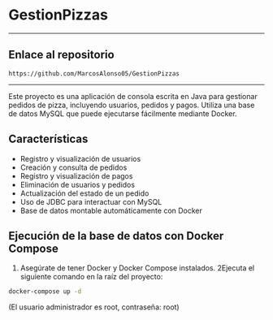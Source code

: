 # GestionPizzas

---

## Enlace al repositorio

```
https://github.com/MarcosAlonso05/GestionPizzas
```

---

Este proyecto es una aplicación de consola escrita en Java para gestionar pedidos de pizza, incluyendo usuarios, pedidos y pagos. 
Utiliza una base de datos MySQL que puede ejecutarse fácilmente mediante Docker.

## Características

- Registro y visualización de usuarios
- Creación y consulta de pedidos
- Registro y visualización de pagos
- Eliminación de usuarios y pedidos
- Actualización del estado de un pedido
- Uso de JDBC para interactuar con MySQL
- Base de datos montable automáticamente con Docker

## Ejecución de la base de datos con Docker Compose

1. Asegúrate de tener Docker y Docker Compose instalados.
2Ejecuta el siguiente comando en la raíz del proyecto:

```bash
docker-compose up -d
```

(El usuario administrador es root, contraseña: root)
